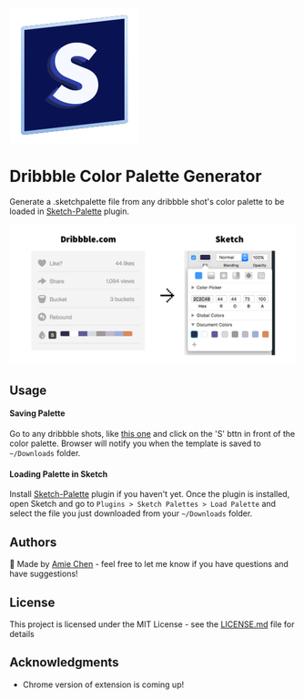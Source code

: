 ![logo](./logo.svg)
# Dribbble Color Palette Generator

Generate a .sketchpalette file from any dribbble shot's color palette to be loaded in [Sketch-Palette](https://github.com/andrewfiorillo/sketch-palettes) plugin.

![Dribbble Color Palette](./example.png)

## Usage

#### Saving Palette
Go to any dribbble shots, like [this one](https://dribbble.com/shots/2716060-Book-Detail-Screen) and click on the 'S' bttn in front of the color palette. Browser will notify you when the template is saved to `~/Downloads` folder.

#### Loading Palette in Sketch
Install [Sketch-Palette](https://github.com/andrewfiorillo/sketch-palettes)  plugin if you haven't yet. Once the plugin is installed, open Sketch and go to `Plugins > Sketch Palettes > Load Palette` and select the file you just downloaded from your `~/Downloads` folder. 


## Authors

🐙 Made by [Amie Chen](https://www.amie-chen.com) - feel free to let me know if you have questions and have suggestions!

## License

This project is licensed under the MIT License - see the [LICENSE.md](./LICENSE.md) file for details

## Acknowledgments

* Chrome version of extension is coming up!

